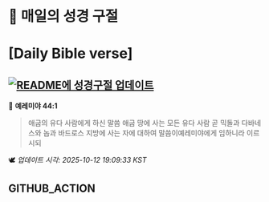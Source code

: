 # 🙏 매일의 성경 구절
# [Daily Bible verse]
## [![README에 성경구절 업데이트](https://github.com/DONGSUKA/first_test/actions/workflows/update-readme-bible.yml/badge.svg)](https://github.com/DONGSUKA/first_test/actions/workflows/update-readme-bible.yml)
<!-- START_BIBLE_VERSE -->
📖 **예레미야 44:1**
> 애굽의 유다 사람에게 하신 말씀 애굽 땅에 사는 모든 유다 사람 곧 믹돌과 다바네스와 놉과 바드로스 지방에 사는 자에 대하여 말씀이예레미야에게 임하니라 이르시되

🕊️ _업데이트 시각: 2025-10-12 19:09:33 KST_
  <!-- END_BIBLE_VERSE -->
## GITHUB_ACTION
